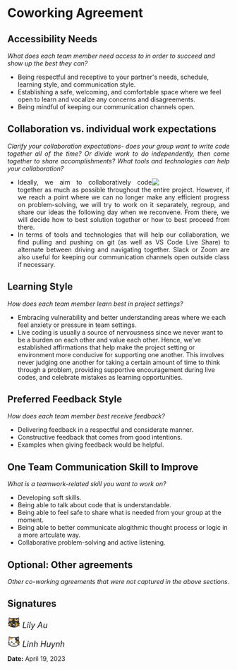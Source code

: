 <h1>Coworking Agreement</h1>

<h2>Accessibility Needs</h2>
<p><i>What does each team member need access to in order to succeed and show up the best they can?</i></p>

<ul>
  <li>Being respectful and receptive to your partner's needs, schedule, learning style, and communication style. </li>
  <li>Establishing a safe, welcoming, and comfortable space where we feel open to learn and vocalize any concerns and disagreements.</li>
  <li>Being mindful of keeping our communication channels open.</li>
</ul>

<h2>Collaboration vs. individual work expectations</h2>
<p align="justify"><i>Clarify your collaboration expectations- does your group want to write code together all of the time? Or divide work to do independently, then come together to share accomplishments? What tools and technologies can help your collaboration?</i></p>

<img src = "https://cdn.dribbble.com/users/32860/screenshots/7299569/media/6e11fef284d94269707ba2492a11f9aa.gif" align="right" hspace="-35" width="35%">

<!-- <style>
img {
  float: right;
  padding: 20px;
  width: auto;
  max-width: 40%;
 }
</style> -->

<ul align="justify">
  <li>Ideally, we aim to collaboratively code together as much as possible throughout the entire project. However, if we reach a point where we can no longer make any efficient progress on problem-solving, we will try to work on it separately, regroup, and share our ideas the following day when we reconvene. From there, we will decide how to best solution together or how to best proceed from there.</li>
  <li>In terms of tools and technologies that will help our collaboration, we find pulling and pushing on git (as well as VS Code Live Share) to alternate between driving and navigating together. Slack or Zoom are also useful for keeping our communication channels open outside class if necessary.</li>
</ul>

## Learning Style
*How does each team member learn best in project settings?*

  - Embracing vulnerability and better understanding areas where we each feel anxiety or pressure in team settings. 
  - Live coding is usually a source of nervousness since we never want to be a burden on each other and value each other. Hence, we've established affirmations that help make the project setting or environment more conducive for supporting one another. This involves never judging one another for taking a certain amount of time to think through a problem, providing supportive encouragement during live codes, and celebrate mistakes as learning opportunities. 

## Preferred Feedback Style
*How does each team member best receive feedback?*

-  Delivering feedback in a respectful and considerate manner.
-  Constructive feedback that comes from good intentions.
-  Examples when giving feedback would be helpful.

## One Team Communication Skill to Improve
*What is a teamwork-related skill you want to work on?*

  - Developing soft skills.
  - Being able to talk about code that is understandable.
  - Being able to feel safe to share what is needed from your group at the moment.
  - Being able to better communicate alogithmic thought process or logic in a more artculate way.
  - Collaborative problem-solving and active listening.
  
## Optional: Other agreements
*Other co-working agreements that were not captured in the above sections.*

## Signatures
 
<img src ="images/cocoa.png" width="30" height="25"> <font size = "4"><i>Lily Au</i></font>

<img src ="images/juno.png" width ="30" height="25"> <font size = "4"><i>Linh Huynh</i></font>

**Date:** April 19, 2023

<!-- # Coworking Agreement

## Accessibility Needs
*What does each team member need access to in order to succeed and show up the best they can?*

  - Being respectful and receptive to your partner's needs, schedule, learning style, and communication style. 
  - Establishing a safe, welcoming, and comfortable space where we feel open to learn and vocalize any concerns and disagreements.
  - Being mindful of keeping our communication channels open.  

## Collaboration vs. individual work expectations
*Clarify your collaboration expectations- does your group want to write code together all of the time? Or divide work to do independently, then come together to share accomplishments? What tools and technologies can help your collaboration?*

<img src = "https://cdn.dribbble.com/users/32860/screenshots/7299569/media/6e11fef284d94269707ba2492a11f9aa.gif" align="right" hspace="25" width="35%">


img {
  float: right;
  padding: 20px;
  width: auto;
  max-width: 40%;
 }

  - Ideally, we aim to collaboratively code together as much as possible throughout the entire project. However, if we reach a point where we can no longer make any efficient progress on problem-solving, we will try to work on it separately, regroup, and share our ideas the following day when we reconvene. From there, we will decide how to best solution together or how to best proceed from there.
  - In terms of tools and technologies that will help our collaboration, we find pulling and pushing on git (as well as VS Code Live Share) to alternate between driving and navigating together. Slack or Zoom are also useful for keeping our communication channels open outside class if necessary.

## Learning Style
*How does each team member learn best in project settings?*

  - Embracing vulnerability and better understanding areas where we each feel anxiety or pressure in team settings. 
  - Live coding is usually a source of nervousness since we never want to be a burden on each other and value each other. Hence, we've established affirmations that help make the project setting or environment more conducive for supporting one another. This involves never judging one another for taking a certain amount of time to think through a problem, providing supportive encouragement during live codes, and celebrate mistakes as learning opportunities. 

## Preferred Feedback Style
*How does each team member best receive feedback?*

-  Delivering feedback in a respectful and considerate manner.
-  Constructive feedback that comes from good intentions.
-  Examples when giving feedback would be helpful.

## One Team Communication Skill to Improve
*What is a teamwork-related skill you want to work on?*

  - Developing soft skills.
  - Being able to talk about code that is understandable.
  - Being able to feel safe to share what is needed from your group at the moment.
  - Being able to better communicate alogithmic thought process or logic in a more artculate way.
  - Collaborative problem-solving and active listening.
  
## Optional: Other agreements
*Other co-working agreements that were not captured in the above sections.*

## Signatures
 
<img src ="images/cocoa.png" width="30" height="25"> <font size = "4"><i>Lily Au</i></font>

<img src ="images/juno.png" width ="30" height="25"> <font size = "4"><i>Linh Huynh</i></font>

**Date:** April 19, 2023 -->
